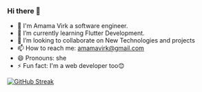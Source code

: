### Hi there 👋
- 🔭 I'm Amama Virk a software engineer.
- 🌱 I’m currently learning Flutter Development.
- 👯 I’m looking to collaborate on New Technologies and projects
- 📫 How to reach me: amamavirk@gmail.com
- 😄 Pronouns: she
- ⚡ Fun fact: I'm a web developer too😊

[![GitHub Streak](https://github-readme-streak-stats.herokuapp.com?user=amamavirk03&theme=radical&hide_border=true&border_radius=8.4)](https://git.io/streak-stats)
